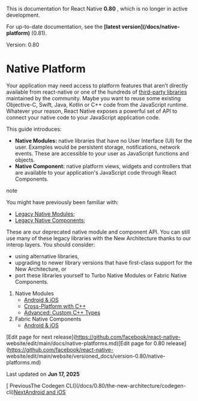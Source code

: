This is documentation for React Native **0.80** , which is no longer in active
development.

For up-to-date documentation, see the **[latest version](/docs/native-
platform)** (0.81).

Version: 0.80

# Native Platform

Your application may need access to platform features that aren’t directly
available from react-native or one of the hundreds of [third-party
libraries](https://reactnative.directory/) maintained by the community. Maybe
you want to reuse some existing Objective-C, Swift, Java, Kotlin or C++ code
from the JavaScript runtime. Whatever your reason, React Native exposes a
powerful set of API to connect your native code to your JavaScript application
code.

This guide introduces:

  * **Native Modules:** native libraries that have no User Interface (UI) for the user. Examples would be persistent storage, notifications, network events. These are accessible to your user as JavaScript functions and objects.
  * **Native Component:** native platform views, widgets and controllers that are available to your application's JavaScript code through React Components.

note

You might have previously been familiar with:

  * [Legacy Native Modules](/docs/0.80/legacy/native-modules-intro);
  * [Legacy Native Components](/docs/0.80/legacy/native-components-android);

These are our deprecated native module and component API. You can still use
many of these legacy libraries with the New Architecture thanks to our interop
layers. You should consider:

  * using alternative libraries,
  * upgrading to newer library versions that have first-class support for the New Architecture, or
  * port these libraries yourself to Turbo Native Modules or Fabric Native Components.

  1. Native Modules
     * [Android & iOS](/docs/0.80/turbo-native-modules-introduction)
     * [Cross-Platform with C++](/docs/0.80/the-new-architecture/pure-cxx-modules)
     * [Advanced: Custom C++ Types](/docs/0.80/the-new-architecture/custom-cxx-types)
  2. Fabric Native Components
     * [Android & iOS](/docs/0.80/fabric-native-components-introduction)

[Edit page for next release](https://github.com/facebook/react-native-
website/edit/main/docs/native-platforms.md)[Edit page for 0.80
release](https://github.com/facebook/react-native-
website/edit/main/website/versioned_docs/version-0.80/native-platforms.md)

Last updated on **Jun 17, 2025**

[ PreviousThe Codegen CLI](/docs/0.80/the-new-architecture/codegen-
cli)[NextAndroid and iOS](/docs/0.80/turbo-native-modules-introduction)


